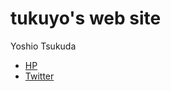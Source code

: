# tukuyo's web site

Yoshio Tsukuda  
 - [HP](https://tukuyo.net/)
 - [Twitter](https://twitter.com/tukutuku_tukuyo)
 




